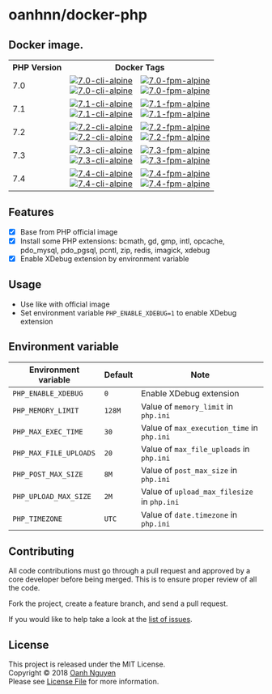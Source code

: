 # oanhnn/docker-php

## Docker image.

<table>
  <tr>
    <th>PHP Version</th>
    <th colspan="2">Docker Tags</th>
  </tr>
  <tr>
    <td>7.0</td>
    <td>
      <a href="https://microbadger.com/images/oanhnn/php:7.0-cli-alpine" title="7.0-cli-alpine"><img src="https://images.microbadger.com/badges/version/oanhnn/php:7.0-cli-alpine.svg" alt="7.0-cli-alpine"/></a><br>
      <a href="https://travis-ci.org/oanhnn/docker-php" title="7.0-cli-alpine"><img src="https://travis-ci.org/oanhnn/docker-php.svg?branch=7.0-cli-alpine" alt="7.0-cli-alpine"/></a>
    </td>
    <td>
      <a href="https://microbadger.com/images/oanhnn/php:7.0-fpm-alpine" title="7.0-fpm-alpine"><img src="https://images.microbadger.com/badges/version/oanhnn/php:7.0-fpm-alpine.svg" alt="7.0-fpm-alpine"/></a><br>
      <a href="https://travis-ci.org/oanhnn/docker-php" title="7.0-fpm-alpine"><img src="https://travis-ci.org/oanhnn/docker-php.svg?branch=7.0-fpm-alpine" alt="7.0-fpm-alpine"/></a>
    </td>
  </tr>
  <tr>
    <td>7.1</td>
    <td>
      <a href="https://microbadger.com/images/oanhnn/php:7.1-cli-alpine" title="7.1-cli-alpine"><img src="https://images.microbadger.com/badges/version/oanhnn/php:7.1-cli-alpine.svg" alt="7.1-cli-alpine"/></a><br>
      <a href="https://travis-ci.org/oanhnn/docker-php" title="7.1-cli-alpine"><img src="https://travis-ci.org/oanhnn/docker-php.svg?branch=7.1-cli-alpine" alt="7.1-cli-alpine"/></a>
    </td>
    <td>
      <a href="https://microbadger.com/images/oanhnn/php:7.1-fpm-alpine" title="7.1-fpm-alpine"><img src="https://images.microbadger.com/badges/version/oanhnn/php:7.1-fpm-alpine.svg" alt="7.1-fpm-alpine"/></a><br>
      <a href="https://travis-ci.org/oanhnn/docker-php" title="7.1-fpm-alpine"><img src="https://travis-ci.org/oanhnn/docker-php.svg?branch=7.1-fpm-alpine" alt="7.1-fpm-alpine"/></a>
    </td>
  </tr>
  <tr>
    <td>7.2</td>
    <td>
      <a href="https://microbadger.com/images/oanhnn/php:7.2-cli-alpine" title="7.2-cli-alpine"><img src="https://images.microbadger.com/badges/version/oanhnn/php:7.2-cli-alpine.svg" alt="7.2-cli-alpine"/></a><br>
      <a href="https://travis-ci.org/oanhnn/docker-php" title="7.2-cli-alpine"><img src="https://travis-ci.org/oanhnn/docker-php.svg?branch=7.2-cli-alpine" alt="7.2-cli-alpine"/></a>
    </td>
    <td>
      <a href="https://microbadger.com/images/oanhnn/php:7.2-fpm-alpine" title="7.2-fpm-alpine"><img src="https://images.microbadger.com/badges/version/oanhnn/php:7.2-fpm-alpine.svg" alt="7.2-fpm-alpine"/></a><br>
      <a href="https://travis-ci.org/oanhnn/docker-php" title="7.2-fpm-alpine"><img src="https://travis-ci.org/oanhnn/docker-php.svg?branch=7.2-fpm-alpine" alt="7.2-fpm-alpine"/></a>
    </td>
  </tr>
  <tr>
    <td>7.3</td>
    <td>
      <a href="https://microbadger.com/images/oanhnn/php:7.3-cli-alpine" title="7.3-cli-alpine"><img src="https://images.microbadger.com/badges/version/oanhnn/php:7.3-cli-alpine.svg" alt="7.3-cli-alpine"/></a><br>
      <a href="https://travis-ci.org/oanhnn/docker-php" title="7.3-cli-alpine"><img src="https://travis-ci.org/oanhnn/docker-php.svg?branch=7.3-cli-alpine" alt="7.3-cli-alpine"/></a>
    </td>
    <td>
      <a href="https://microbadger.com/images/oanhnn/php:7.3-fpm-alpine" title="7.3-fpm-alpine"><img src="https://images.microbadger.com/badges/version/oanhnn/php:7.3-fpm-alpine.svg" alt="7.3-fpm-alpine"/></a><br>
      <a href="https://travis-ci.org/oanhnn/docker-php" title="7.3-fpm-alpine"><img src="https://travis-ci.org/oanhnn/docker-php.svg?branch=7.3-fpm-alpine" alt="7.3-fpm-alpine"/></a>
    </td>
  </tr>
  <tr>
    <td>7.4</td>
    <td>
      <a href="https://microbadger.com/images/oanhnn/php:7.4-cli-alpine" title="7.4-cli-alpine"><img src="https://images.microbadger.com/badges/version/oanhnn/php:7.4-cli-alpine.svg" alt="7.4-cli-alpine"/></a><br>
      <a href="https://travis-ci.org/oanhnn/docker-php" title="7.4-cli-alpine"><img src="https://travis-ci.org/oanhnn/docker-php.svg?branch=7.4-cli-alpine" alt="7.4-cli-alpine"/></a>
    </td>
    <td>
      <a href="https://microbadger.com/images/oanhnn/php:7.4-fpm-alpine" title="7.4-fpm-alpine"><img src="https://images.microbadger.com/badges/version/oanhnn/php:7.4-fpm-alpine.svg" alt="7.4-fpm-alpine"/></a><br>
      <a href="https://travis-ci.org/oanhnn/docker-php" title="7.4-fpm-alpine"><img src="https://travis-ci.org/oanhnn/docker-php.svg?branch=7.4-fpm-alpine" alt="7.4-fpm-alpine"/></a>
    </td>
  </tr>
</table>

## Features

- [x] Base from PHP official image
- [x] Install some PHP extensions: bcmath, gd, gmp, intl, opcache, pdo_mysql, pdo_pgsql, pcntl, zip, redis, imagick, xdebug
- [x] Enable XDebug extension by environment variable

## Usage

- Use like with official image
- Set environment variable `PHP_ENABLE_XDEBUG=1` to enable XDebug extension

## Environment variable

| Environment variable   | Default | Note |
|------------------------|---------|------|
| `PHP_ENABLE_XDEBUG`    | `0`     | Enable XDebug extension |
| `PHP_MEMORY_LIMIT`     | `128M`  | Value of `memory_limit` in `php.ini` |
| `PHP_MAX_EXEC_TIME`    | `30`    | Value of `max_execution_time` in `php.ini` |
| `PHP_MAX_FILE_UPLOADS` | `20`    | Value of `max_file_uploads` in `php.ini` |
| `PHP_POST_MAX_SIZE`    | `8M`    | Value of `post_max_size` in `php.ini` |
| `PHP_UPLOAD_MAX_SIZE`  | `2M`    | Value of `upload_max_filesize` in `php.ini` |
| `PHP_TIMEZONE`         | `UTC`   | Value of `date.timezone` in `php.ini` |

## Contributing

All code contributions must go through a pull request and approved by a core developer before being merged. 
This is to ensure proper review of all the code.

Fork the project, create a feature branch, and send a pull request.

If you would like to help take a look at the [list of issues](https://github.com/oanhnn/docker-php/issues).

## License

This project is released under the MIT License.   
Copyright © 2018 [Oanh Nguyen](https://github.com/oanhnn)   
Please see [License File](./LICENSE) for more information.
